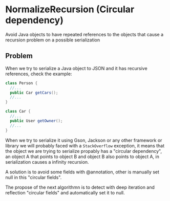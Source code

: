# NormalizeRecursion (Circular dependency)
Avoid Java objects to have repeated references to the objects that cause a recursion problem on a possible serialization

## Problem
When we try to serialize a Java object to JSON and it has recursive references, check the example:

```java
class Person {
  //...
  public Car getCars();
  //...
}

class Car {
  //...
  public User getOwner();
  //...
}
```
When we try to serialize it using Gson, Jackson or any other framework or library we will probably faced with a ```StackOverflow``` exception, it means that the object we are trying to serialize propably has a "circular dependency", an object A that points to object B and object B also points to object A, in serialization causes a infinity recursion.

A solution is to avoid some fields with @annotation, other is manually set null in this "circular fields".

The propose of the next algorithmn is to detect with deep iteration and reflection "circular fields" and automatically set it to null.
